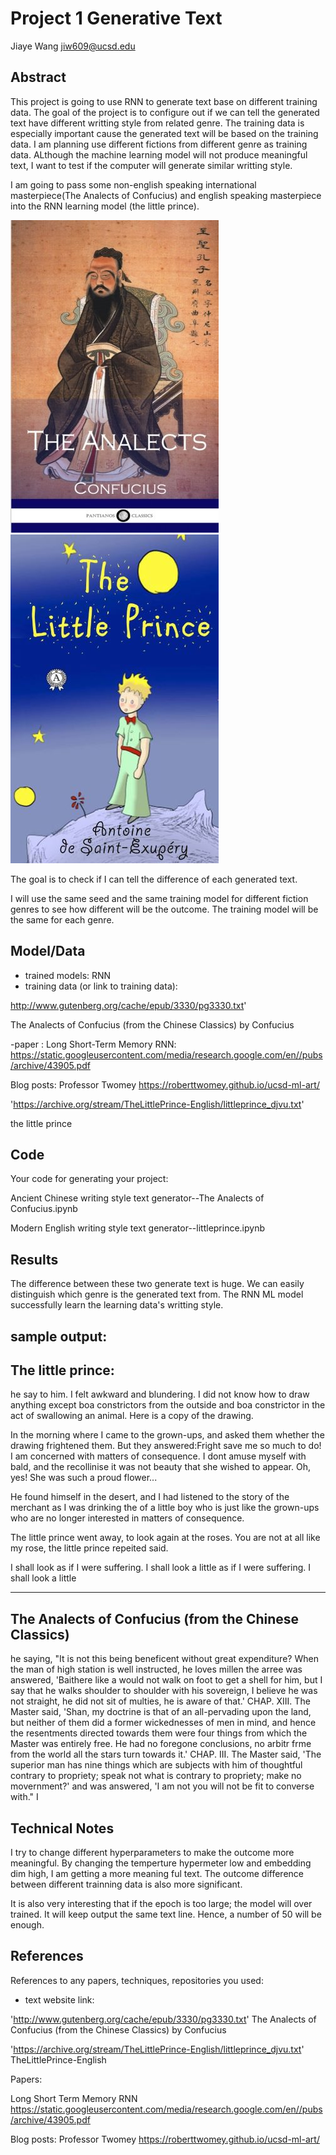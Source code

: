 # Project 1 Generative Text
Jiaye Wang    jiw609@ucsd.edu



## Abstract

This project is going to use RNN to generate text base on different training data. 
The goal of the project is to configure out if we can tell the generated text have different writting style from related genre.
The training data is especially important cause the generated text will be based on the training data. 
I am planning use different fictions from different genre as training data.
ALthough the machine learning model will not produce meaningful text, I want to test if the computer will generate similar writting style. 

I am going to pass some non-english speaking international masterpiece(The Analects of Confucius) and english speaking masterpiece into the RNN learning model (the little prince). 


![Image of confusi](https://github.com/ucsd-ml-arts/generative-text-andy/blob/master/analect.jpg)
![Image of prince](https://github.com/ucsd-ml-arts/generative-text-andy/blob/master/prince.jpg)




The goal is to check if I can tell the difference of each generated text.

I will use the same seed and the same training model for different fiction genres to see how different will be the outcome.
The training model will be the same for each genre. 

## Model/Data


- trained models: RNN
- training data (or link to training data):

http://www.gutenberg.org/cache/epub/3330/pg3330.txt'

The Analects of Confucius (from the Chinese Classics) by Confucius

-paper :
Long Short-Term Memory RNN:
https://static.googleusercontent.com/media/research.google.com/en//pubs/archive/43905.pdf

Blog posts:
Professor Twomey
https://roberttwomey.github.io/ucsd-ml-art/

'https://archive.org/stream/TheLittlePrince-English/littleprince_djvu.txt'  

the little prince

## Code

Your code for generating your project:

Ancient Chinese writing style text generator--The Analects of Confucius.ipynb

Modern English writing style text generator--littleprince.ipynb


## Results
The difference between these two generate text is huge. We can easily distinguish which genre is the generated text from.
The RNN ML model successfully learn the learning data's writting style. 

## sample output:

The little prince:
----------------------------------------------------------------------------------------------------------

he say to him. I felt awkward and blundering. I did not know how to draw anything except boa constrictors 
from the outside and boa constrictor in the act of swallowing an 
animal. Here is a copy of the drawing. 

In the morning where I came to the grown-ups, and asked them whether the drawing frightened them. 
But they answered:Fright 
save me so much to do! I am concerned with matters of consequence. I 
dont amuse myself with bald, and the recollinise it was not 
beauty that she wished to appear. Oh, yes! She was such a proud flower... 



He found himself in the desert, and I had listened to the story 
of the merchant as I was drinking the of 
a little boy who is just like the grown-ups who 
are no longer interested in matters of consequence. 

The little prince went away, to look again at the roses. You are not at all like my rose, the little prince repeited said. 

I shall look as if I were suffering. I shall look a little as if I were suffering. I shall look a little

---------------------------------------------------------------------------------------------------------------
The Analects of Confucius (from the Chinese Classics)
------------------------------------------------------------------------------------------------------------
he saying, "It is not this being beneficent without
great expenditure? When the man of high station is well instructed, he loves millen the arree was answered, 'Baithere like a would not walk on foot to get a
shell for him, but I say that he walks shoulder to
shoulder with his sovereign, I believe he was not straight, he did not sit of multies, he is aware of that.'
        CHAP. XIII. The Master said, 'Shan, my doctrine is that of an
all-pervading upon the land, but neither of them did
a former wickednesses of men in mind, and hence the
resentments directed towards them were four things from which the Master was
entirely free. He had no foregone conclusions, no arbitr frme from the world all the stars turn towards it.'
        CHAP. III. The Master said, 'The superior man has nine things
which are subjects with him of thoughtful contrary to propriety; speak not what is contrary to
propriety; make no movernment?' and was answered, 'I am not you will not be fit to converse with." I

## Technical Notes

I try to change different hyperparameters to make the outcome more meaningful. By changing the temperture hypermeter low and embedding dim high, I am getting a more meaning ful text. The outcome difference between different trainning data is also more significant. 

It is also very interesting that if the epoch is too large; the model will over trained. It will keep output the same text line. Hence, a number of 50 will be enough. 


## References

References to any papers, techniques, repositories you used:

- text website link:

'http://www.gutenberg.org/cache/epub/3330/pg3330.txt'
The Analects of Confucius (from the Chinese Classics) by Confucius

'https://archive.org/stream/TheLittlePrince-English/littleprince_djvu.txt'
TheLittlePrince-English

Papers:

Long Short Term Memory RNN
https://static.googleusercontent.com/media/research.google.com/en//pubs/archive/43905.pdf

Blog posts:
Professor Twomey
https://roberttwomey.github.io/ucsd-ml-art/


